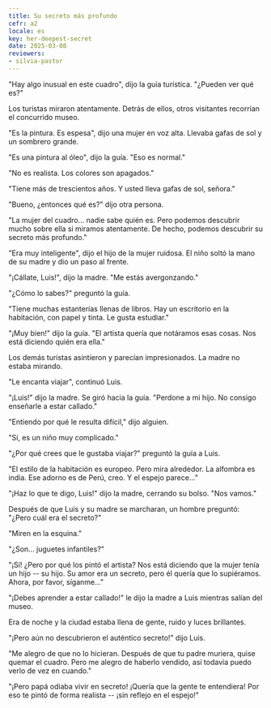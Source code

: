 ```yaml
---
title: Su secreto más profundo
cefr: a2
locale: es
key: her-deepest-secret
date: 2025-03-08
reviewers:
- silvia-pastor
---
```


"Hay algo inusual en este cuadro", dijo la guía turística. "¿Pueden ver qué es?"

Los turistas miraron atentamente. Detrás de ellos, otros visitantes recorrían el concurrido museo.

"Es la pintura. Es espesa", dijo una mujer en voz alta. Llevaba gafas de sol y un sombrero grande.

"Es una pintura al óleo", dijo la guía. "Eso es normal."

"No es realista. Los colores son apagados."

"Tiene más de trescientos años. Y usted lleva gafas de sol, señora."

"Bueno, ¿entonces qué es?" dijo otra persona.

"La mujer del cuadro... nadie sabe quién es. Pero podemos descubrir mucho sobre ella si miramos atentamente. De hecho, podemos descubrir su secreto más profundo."

"Era muy inteligente", dijo el hijo de la mujer ruidosa. El niño soltó la mano de su madre y dio un paso al frente.

"¡Cállate, Luis!", dijo la madre. "Me estás avergonzando."

"¿Cómo lo sabes?" preguntó la guía.

"Tiene muchas estanterías llenas de libros. Hay un escritorio en la habitación, con papel y tinta. Le gusta estudiar."

"¡Muy bien!" dijo la guía. "El artista quería que notáramos esas cosas. Nos está diciendo quién era ella."

Los demás turistas asintieron y parecían impresionados. La madre no estaba mirando.

"Le encanta viajar", continuó Luis.

"¡Luis!" dijo la madre. Se giró hacia la guía. "Perdone a mi hijo. No consigo enseñarle a estar callado."

"Entiendo por qué le resulta difícil," dijo alguien.

"Sí, es un niño muy complicado."

"¿Por qué crees que le gustaba viajar?" preguntó la guía a Luis.

"El estilo de la habitación es europeo. Pero mira alrededor. La alfombra es india. Ese adorno es de Perú, creo. Y el espejo parece..."

"¡Haz lo que te digo, Luis!" dijo la madre, cerrando su bolso. "Nos vamos."

Después de que Luis y su madre se marcharan, un hombre preguntó: "¿Pero cuál era el secreto?"

"Miren en la esquina."

"¿Son... juguetes infantiles?"

"¡Sí! ¿Pero por qué los pintó el artista? Nos está diciendo que la mujer tenía un hijo -- su hijo. Su amor era un secreto, pero él quería que lo supiéramos. Ahora, por favor, síganme..."

"¡Debes aprender a estar callado!" le dijo la madre a Luis mientras salían del museo.

Era de noche y la ciudad estaba llena de gente, ruido y luces brillantes.

"¡Pero aún no descubrieron el auténtico secreto!" dijo Luis.

"Me alegro de que no lo hicieran. Después de que tu padre muriera, quise quemar el cuadro. Pero me alegro de haberlo vendido, así todavía puedo verlo de vez en cuando."

"¡Pero papá odiaba vivir en secreto! ¡Quería que la gente te entendiera! Por eso te pintó de forma realista -- ¡sin reflejo en el espejo!"